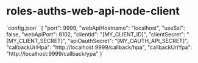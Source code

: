 # roles-auths-web-api-node-client

´config.json´
´{
    "port": 9999,
    "webApiHostname": "localhost",
    "useSsl": false,
    "webApiPort": 8102,
    "clientId": "[MY_CLIENT_ID]",
    "clientSecret": "[MY_CLIENT_SECRET]",
    "apiOauthSecret": "[MY_OAUTH_API_SECRET]",
    "callbackUriHpa": "http://localhost:9999/callback/hpa",
    "callbackUriYpa": "http://localhost:9999/callback/ypa"
}´